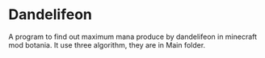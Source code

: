# Dandelifeon
A program to find out maximum mana produce by dandelifeon in minecraft mod botania.
It use three algorithm, they are in Main folder.
